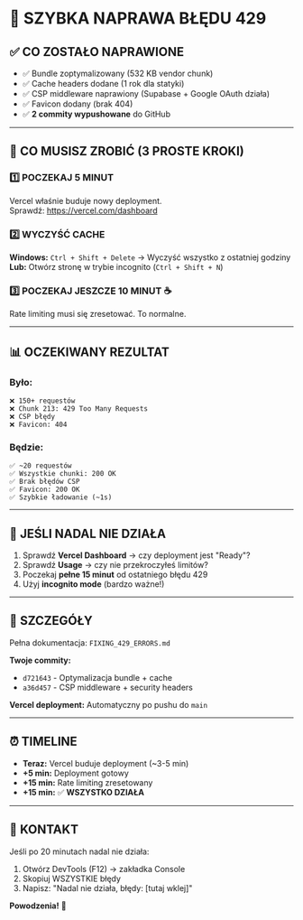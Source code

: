 # 🚨 SZYBKA NAPRAWA BŁĘDU 429

## ✅ CO ZOSTAŁO NAPRAWIONE

- ✅ Bundle zoptymalizowany (532 KB vendor chunk)
- ✅ Cache headers dodane (1 rok dla statyki)
- ✅ CSP middleware naprawiony (Supabase + Google OAuth działa)
- ✅ Favicon dodany (brak 404)
- ✅ **2 commity wypushowane** do GitHub

---

## 🎯 CO MUSISZ ZROBIĆ (3 PROSTE KROKI)

### 1️⃣ POCZEKAJ 5 MINUT
Vercel właśnie buduje nowy deployment.  
Sprawdź: https://vercel.com/dashboard

### 2️⃣ WYCZYŚĆ CACHE
**Windows:** `Ctrl + Shift + Delete` → Wyczyść wszystko z ostatniej godziny  
**Lub:** Otwórz stronę w trybie incognito (`Ctrl + Shift + N`)

### 3️⃣ POCZEKAJ JESZCZE 10 MINUT ☕
Rate limiting musi się zresetować. To normalne.

---

## 📊 OCZEKIWANY REZULTAT

### Było:
```
❌ 150+ requestów
❌ Chunk 213: 429 Too Many Requests
❌ CSP błędy
❌ Favicon: 404
```

### Będzie:
```
✅ ~20 requestów
✅ Wszystkie chunki: 200 OK
✅ Brak błędów CSP
✅ Favicon: 200 OK
✅ Szybkie ładowanie (~1s)
```

---

## 🔧 JEŚLI NADAL NIE DZIAŁA

1. Sprawdź **Vercel Dashboard** → czy deployment jest "Ready"?
2. Sprawdź **Usage** → czy nie przekroczyłeś limitów?
3. Poczekaj **pełne 15 minut** od ostatniego błędu 429
4. Użyj **incognito mode** (bardzo ważne!)

---

## 📝 SZCZEGÓŁY

Pełna dokumentacja: `FIXING_429_ERRORS.md`

**Twoje commity:**
- `d721643` - Optymalizacja bundle + cache
- `a36d457` - CSP middleware + security headers

**Vercel deployment:** Automatyczny po pushu do `main`

---

## ⏰ TIMELINE

- **Teraz:** Vercel buduje deployment (~3-5 min)
- **+5 min:** Deployment gotowy
- **+15 min:** Rate limiting zresetowany
- **+15 min:** ✅ **WSZYSTKO DZIAŁA**

---

## 💬 KONTAKT

Jeśli po 20 minutach nadal nie działa:
1. Otwórz DevTools (F12) → zakładka Console
2. Skopiuj WSZYSTKIE błędy
3. Napisz: "Nadal nie działa, błędy: [tutaj wklej]"

**Powodzenia!** 🎉

